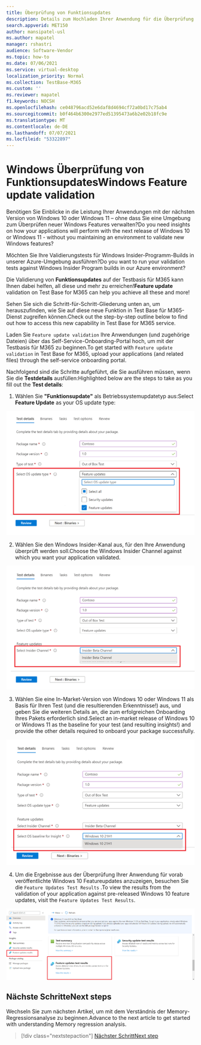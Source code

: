 ```yaml
---
title: Überprüfung von Funktionsupdates
description: Details zum Hochladen Ihrer Anwendung für die Überprüfung von Funktionsupdates
search.appverid: MET150
author: mansipatel-usl
ms.author: mapatel
manager: rshastri
audience: Software-Vendor
ms.topic: how-to
ms.date: 07/06/2021
ms.service: virtual-desktop
localization_priority: Normal
ms.collection: TestBase-M365
ms.custom: ''
ms.reviewer: mapatel
f1.keywords: NOCSH
ms.openlocfilehash: ce048796acd52e6daf8d4694cf72a0bd17c75ab4
ms.sourcegitcommit: b0f464b6300e2977ed51395473a6b2e02b18fc9e
ms.translationtype: MT
ms.contentlocale: de-DE
ms.lasthandoff: 07/07/2021
ms.locfileid: "53322897"
---
```

# <a name="windows-feature-update-validation"></a><span data-ttu-id="b5088-103">Windows Überprüfung von Funktionsupdates</span><span class="sxs-lookup"><span data-stu-id="b5088-103">Windows Feature update validation</span></span>

<span data-ttu-id="b5088-104">Benötigen Sie Einblicke in die Leistung Ihrer Anwendungen mit der nächsten Version von Windows 10 oder Windows 11 – ohne dass Sie eine Umgebung zum Überprüfen neuer Windows Features verwalten?</span><span class="sxs-lookup"><span data-stu-id="b5088-104">Do you need insights on how your applications will perform with the next release of Windows 10 or Windows 11 - without you maintaining an environment to validate new Windows features?</span></span> 

<span data-ttu-id="b5088-105">Möchten Sie Ihre Validierungstests für Windows Insider-Programm-Builds in unserer Azure-Umgebung ausführen?</span><span class="sxs-lookup"><span data-stu-id="b5088-105">Do you want to run your validation tests against Windows Insider Program builds in our Azure environment?</span></span>

<span data-ttu-id="b5088-106">Die Validierung von **Funktionsupdates** auf der Testbasis für M365 kann Ihnen dabei helfen, all diese und mehr zu erreichen!</span><span class="sxs-lookup"><span data-stu-id="b5088-106">**Feature update** validation on Test Base for M365 can help you achieve all these and more!</span></span>

<span data-ttu-id="b5088-107">Sehen Sie sich die Schritt-für-Schritt-Gliederung unten an, um herauszufinden, wie Sie auf diese neue Funktion in Test Base für M365-Dienst zugreifen können.</span><span class="sxs-lookup"><span data-stu-id="b5088-107">Check out the step-by-step outline below to find out how to access this new capability in Test Base for M365 service.</span></span>

<span data-ttu-id="b5088-108">Laden Sie ```Feature update validation``` Ihre Anwendungen (und zugehörige Dateien) über das Self-Service-Onboarding-Portal hoch, um mit der Testbasis für M365 zu beginnen.</span><span class="sxs-lookup"><span data-stu-id="b5088-108">To get started with ```Feature update validation``` in Test Base for M365, upload your applications (and related files) through the self-service onboarding portal.</span></span> 

<span data-ttu-id="b5088-109">Nachfolgend sind die Schritte aufgeführt, die Sie ausführen müssen, wenn Sie die **Testdetails** ausfüllen:</span><span class="sxs-lookup"><span data-stu-id="b5088-109">Highlighted below are the steps to take as you fill out the **Test details**:</span></span>

1. <span data-ttu-id="b5088-110">Wählen Sie **"Funktionsupdate"** als Betriebssystemupdatetyp aus:</span><span class="sxs-lookup"><span data-stu-id="b5088-110">Select **Feature Update** as your OS update type:</span></span>

![Betriebssystemtyp der Funktionsupdateüberprüfung](Media/Feature-update-validation-01.png)

2. <span data-ttu-id="b5088-112">Wählen Sie den Windows Insider-Kanal aus, für den Ihre Anwendung überprüft werden soll.</span><span class="sxs-lookup"><span data-stu-id="b5088-112">Choose the Windows Insider Channel against which you want your application validated.</span></span>  

![Überprüfung von Funktionsupdates.](Media/Feature-update-validation-02.png)

3. <span data-ttu-id="b5088-115">Wählen Sie eine In-Market-Version von Windows 10 oder Windows 11 als Basis für Ihren Test (und die resultierenden Erkenntnisse!) aus, und geben Sie die weiteren Details an, die zum erfolgreichen Onboarding Ihres Pakets erforderlich sind.</span><span class="sxs-lookup"><span data-stu-id="b5088-115">Select an in-market release of Windows 10 or Windows 11 as the baseline for your test (and resulting insights!) and provide the other details required to onboard your package successfully.</span></span>

![Überprüfung von Funktionsupdates mit veröffentlichten Versionen von Windows 10 und Windows 11](Media/Feature-update-validation-03.png)

4. <span data-ttu-id="b5088-117">Um die Ergebnisse aus der Überprüfung Ihrer Anwendung für vorab veröffentlichte Windows 10 Featureupdates anzuzeigen, besuchen Sie die ```Feature Updates Test Results``` .</span><span class="sxs-lookup"><span data-stu-id="b5088-117">To view the results from the validation of your application against pre-released Windows 10 feature updates, visit the ```Feature Updates Test Results```.</span></span>

![Mit der Funktionsupdateüberprüfung können Sie die Ergebnisse schnell überprüfen.](Media/Feature-update-validation-04.png)


## <a name="next-steps"></a><span data-ttu-id="b5088-119">Nächste Schritte</span><span class="sxs-lookup"><span data-stu-id="b5088-119">Next steps</span></span>

<span data-ttu-id="b5088-120">Wechseln Sie zum nächsten Artikel, um mit dem Verständnis der Memory-Regressionsanalyse zu beginnen.</span><span class="sxs-lookup"><span data-stu-id="b5088-120">Advance to the next article to get started with understanding Memory regression analysis.</span></span>
> [!div class="nextstepaction"]
> [<span data-ttu-id="b5088-121">Nächster Schritt</span><span class="sxs-lookup"><span data-stu-id="b5088-121">Next step</span></span>](memory.md)

<!---
Add button for next page
-->
